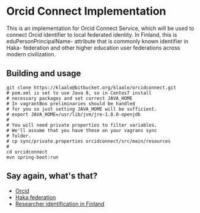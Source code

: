 # Orcid Connect Implementation

This is an implementation for Orcid Connect Service, which
will be used to connect Orcid identifier to local federated
identity. In Finland, this is eduPersonPrincipalName-
attribute that is commonly known identifier in Haka-
federation and other higher education user federations
across modern civilization.

## Building and usage

~~~~
git clone https://klaalo@bitbucket.org/klaalo/orcidconnect.git
# pom.xml is set to use Java 8, so in Centos7 install
# necessary packages and set correct JAVA_HOME
# In vagrantBox preliminaries should be handled
# for you so just setting JAVA_HOME will be sufficient.
# export JAVA_HOME=/usr/lib/jvm/jre-1.8.0-openjdk
#
# You will need private properties to filter variables.
# We'll assume that you have these on your vagrans sync
# folder.
# cp sync/private.properties orcidconnect/src/main/resources
#
cd orcidconnect
mvn spring-boot:run
~~~~  

## Say again, what's that?

* [ Orcid ](http://orcid.org)
* [ Haka federation ](https://confluence.csc.fi/x/JoIUAg)
* [ Researcher identification in Finland ](https://confluence.csc.fi/x/SqW0Ag)